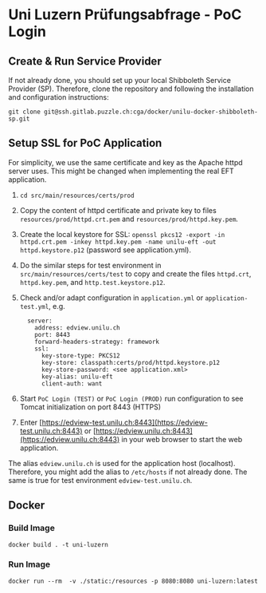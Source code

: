 # Uni Luzern Prüfungsabfrage - PoC Login

## Create & Run Service Provider

If not already done, you should set up your local Shibboleth Service Provider (SP). Therefore, clone the repository
and following the installation and configuration instructions:

```
git clone git@ssh.gitlab.puzzle.ch:cga/docker/unilu-docker-shibboleth-sp.git
```

## Setup SSL for PoC Application

For simplicity, we use the same certificate and key as the Apache httpd server uses. This might be changed when
implementing the real EFT application.

1. `cd src/main/resources/certs/prod`
2. Copy the content of httpd certificate and private key to files `resources/prod/httpd.crt.pem` and
   `resources/prod/httpd.key.pem`.
3. Create the local keystore for SSL:
   `openssl pkcs12 -export -in httpd.crt.pem -inkey httpd.key.pem -name unilu-eft -out httpd.keystore.p12`
   (password see application.yml).
4. Do the similar steps for test environment in `src/main/resources/certs/test` to copy and create the files
   `httpd.crt`, `httpd.key.pem`, and `http.test.keystore.p12`.
5. Check and/or adapt configuration in `application.yml` or `application-test.yml`, e.g.

         server:
           address: edview.unilu.ch
           port: 8443
           forward-headers-strategy: framework
           ssl:
             key-store-type: PKCS12
             key-store: classpath:certs/prod/httpd.keystore.p12
             key-store-password: <see application.xml>
             key-alias: unilu-eft
             client-auth: want

6. Start `PoC Login (TEST)` or `PoC Login (PROD)` run configuration to see Tomcat initialization on port 8443 (HTTPS)
7. Enter [https://edview-test.unilu.ch:8443](https://edview-test.unilu.ch:8443)
   or [https://edview.unilu.ch:8443](https://edview.unilu.ch:8443) in your web browser to start the web
   application.

The alias `edview.unilu.ch` is used for the application host (localhost). Therefore, you might add the alias to
`/etc/hosts` if not already done. The same is true for test environment `edview-test.unilu.ch`.

## Docker

### Build Image

`docker build . -t uni-luzern`

### Run Image

`docker run --rm  -v ./static:/resources -p 8080:8080 uni-luzern:latest`

